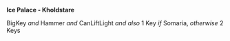 ﻿**Ice Palace - Kholdstare**

BigKey *and* Hammer *and* CanLiftLight *and also* 1 Key *if* Somaria, *otherwise* 2 Keys
